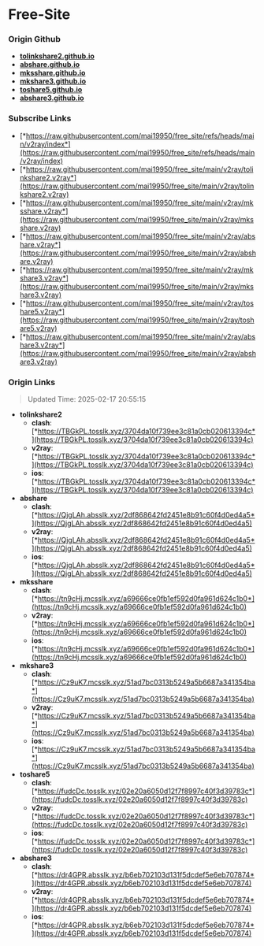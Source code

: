 # Free-Site

### Origin Github

- [**tolinkshare2.github.io**](https://github.com/tolinkshare2/tolinkshare2.github.io)
- [**abshare.github.io**](https://github.com/abshare/abshare.github.io)
- [**mksshare.github.io**](https://github.com/mksshare/mksshare.github.io)
- [**mkshare3.github.io**](https://github.com/mkshare3/mkshare3.github.io)
- [**toshare5.github.io**](https://github.com/toshare5/toshare5.github.io)
- [**abshare3.github.io**](https://github.com/abshare3/abshare3.github.io)

### Subscribe Links

- [*https://raw.githubusercontent.com/mai19950/free_site/refs/heads/main/v2ray/index*](https://raw.githubusercontent.com/mai19950/free_site/refs/heads/main/v2ray/index)
- [*https://raw.githubusercontent.com/mai19950/free_site/main/v2ray/tolinkshare2.v2ray*](https://raw.githubusercontent.com/mai19950/free_site/main/v2ray/tolinkshare2.v2ray)
- [*https://raw.githubusercontent.com/mai19950/free_site/main/v2ray/mksshare.v2ray*](https://raw.githubusercontent.com/mai19950/free_site/main/v2ray/mksshare.v2ray)
- [*https://raw.githubusercontent.com/mai19950/free_site/main/v2ray/abshare.v2ray*](https://raw.githubusercontent.com/mai19950/free_site/main/v2ray/abshare.v2ray)
- [*https://raw.githubusercontent.com/mai19950/free_site/main/v2ray/mkshare3.v2ray*](https://raw.githubusercontent.com/mai19950/free_site/main/v2ray/mkshare3.v2ray)
- [*https://raw.githubusercontent.com/mai19950/free_site/main/v2ray/toshare5.v2ray*](https://raw.githubusercontent.com/mai19950/free_site/main/v2ray/toshare5.v2ray)
- [*https://raw.githubusercontent.com/mai19950/free_site/main/v2ray/abshare3.v2ray*](https://raw.githubusercontent.com/mai19950/free_site/main/v2ray/abshare3.v2ray)

### Origin Links

> Updated Time: 2025-02-17 20:55:15

- **tolinkshare2**
  - **clash**: [*https://TBGkPL.tosslk.xyz/3704da10f739ee3c81a0cb020613394c*](https://TBGkPL.tosslk.xyz/3704da10f739ee3c81a0cb020613394c)
  - **v2ray**: [*https://TBGkPL.tosslk.xyz/3704da10f739ee3c81a0cb020613394c*](https://TBGkPL.tosslk.xyz/3704da10f739ee3c81a0cb020613394c)
  - **ios**: [*https://TBGkPL.tosslk.xyz/3704da10f739ee3c81a0cb020613394c*](https://TBGkPL.tosslk.xyz/3704da10f739ee3c81a0cb020613394c)
- **abshare**
  - **clash**: [*https://QjgLAh.absslk.xyz/2df868642fd2451e8b91c60f4d0ed4a5*](https://QjgLAh.absslk.xyz/2df868642fd2451e8b91c60f4d0ed4a5)
  - **v2ray**: [*https://QjgLAh.absslk.xyz/2df868642fd2451e8b91c60f4d0ed4a5*](https://QjgLAh.absslk.xyz/2df868642fd2451e8b91c60f4d0ed4a5)
  - **ios**: [*https://QjgLAh.absslk.xyz/2df868642fd2451e8b91c60f4d0ed4a5*](https://QjgLAh.absslk.xyz/2df868642fd2451e8b91c60f4d0ed4a5)
- **mksshare**
  - **clash**: [*https://tn9cHj.mcsslk.xyz/a69666ce0fb1ef592d0fa961d624c1b0*](https://tn9cHj.mcsslk.xyz/a69666ce0fb1ef592d0fa961d624c1b0)
  - **v2ray**: [*https://tn9cHj.mcsslk.xyz/a69666ce0fb1ef592d0fa961d624c1b0*](https://tn9cHj.mcsslk.xyz/a69666ce0fb1ef592d0fa961d624c1b0)
  - **ios**: [*https://tn9cHj.mcsslk.xyz/a69666ce0fb1ef592d0fa961d624c1b0*](https://tn9cHj.mcsslk.xyz/a69666ce0fb1ef592d0fa961d624c1b0)
- **mkshare3**
  - **clash**: [*https://Cz9uK7.mcsslk.xyz/51ad7bc0313b5249a5b6687a341354ba*](https://Cz9uK7.mcsslk.xyz/51ad7bc0313b5249a5b6687a341354ba)
  - **v2ray**: [*https://Cz9uK7.mcsslk.xyz/51ad7bc0313b5249a5b6687a341354ba*](https://Cz9uK7.mcsslk.xyz/51ad7bc0313b5249a5b6687a341354ba)
  - **ios**: [*https://Cz9uK7.mcsslk.xyz/51ad7bc0313b5249a5b6687a341354ba*](https://Cz9uK7.mcsslk.xyz/51ad7bc0313b5249a5b6687a341354ba)
- **toshare5**
  - **clash**: [*https://fudcDc.tosslk.xyz/02e20a6050d12f7f8997c40f3d39783c*](https://fudcDc.tosslk.xyz/02e20a6050d12f7f8997c40f3d39783c)
  - **v2ray**: [*https://fudcDc.tosslk.xyz/02e20a6050d12f7f8997c40f3d39783c*](https://fudcDc.tosslk.xyz/02e20a6050d12f7f8997c40f3d39783c)
  - **ios**: [*https://fudcDc.tosslk.xyz/02e20a6050d12f7f8997c40f3d39783c*](https://fudcDc.tosslk.xyz/02e20a6050d12f7f8997c40f3d39783c)
- **abshare3**
  - **clash**: [*https://dr4GPR.absslk.xyz/b6eb702103d131f5dcdef5e6eb707874*](https://dr4GPR.absslk.xyz/b6eb702103d131f5dcdef5e6eb707874)
  - **v2ray**: [*https://dr4GPR.absslk.xyz/b6eb702103d131f5dcdef5e6eb707874*](https://dr4GPR.absslk.xyz/b6eb702103d131f5dcdef5e6eb707874)
  - **ios**: [*https://dr4GPR.absslk.xyz/b6eb702103d131f5dcdef5e6eb707874*](https://dr4GPR.absslk.xyz/b6eb702103d131f5dcdef5e6eb707874)
